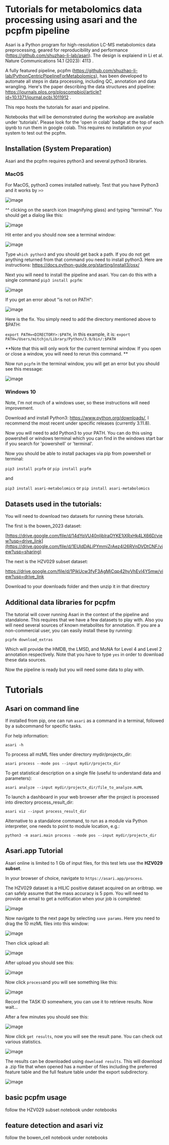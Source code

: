# Tutorials for metabolomics data processing using asari and the pcpfm pipeline

Asari is a Python program for high-resolution LC-MS metabolomics data preprocessing, geared for reproducibility and performance (https://github.com/shuzhao-li-lab/asari). The design is explaiend in Li et al. Nature Communications 14.1 (2023): 4113 . 

A fully featured pipeline, pcpfm (https://github.com/shuzhao-li-lab/PythonCentricPipelineForMetabolomics), has been developed to automate all steps in data processing, including QC, annotation and data wrangling. Here's the paper describing the data structures and pipeline: https://journals.plos.org/ploscompbiol/article?id=10.1371/journal.pcbi.1011912 .

This repo hosts the tutorials for asari and pipeline.

Notebooks that will be demonstrated during the workshop are available under 'tutorials'. Please look for the 'open in colab' badge at the top of each ipynb to run them in google colab. This requires no installation on your system to test out the pcpfm.

## Installation (System Preparation)
Asari and the pcpfm requires python3 and several python3 libraries. 

### MacOS
For MacOS, python3 comes installed natively. Test that you have Python3 and it works by ›‹›

![image](https://github.com/shuzhao-li-lab/pcpfm_tutorials/assets/10132705/ec571548-7bdf-44b4-ae68-9b4a6aa6eb85)

^^ clicking on the search icon (magnifying glass) and typing "terminal". You should get a dialog like this:

![image](https://github.com/shuzhao-li-lab/pcpfm_tutorials/assets/10132705/0c08dc0a-dc99-4209-bfe5-c8bae8e4b503)

Hit enter and you should now see a terminal window:

![image](https://github.com/shuzhao-li-lab/pcpfm_tutorials/assets/10132705/02f67f74-8cb8-44b0-8792-c999c07e1ba8)

Type `which python3` and you should get back a path. If you do not get anything returned from that command you need to install python3. Here are instructions: https://docs.python-guide.org/starting/install3/osx/

Next you will need to install the pipeline and asari. You can do this with a single command `pip3 install pcpfm`: 

![image](https://github.com/shuzhao-li-lab/pcpfm_tutorials/assets/10132705/e9d9dee8-f7b3-4f28-ab77-fc0284fea53d)

If you get an error about "is not on PATH":

![image](https://github.com/shuzhao-li-lab/pcpfm_tutorials/assets/10132705/a1909a6d-b19f-457e-b005-39019d51d4bd)

Here is the fix. You simply need to add the directory mentioned above to $PATH:

`export PATH=<DIRECTORY>:$PATH`, in this example, it is: `export PATH=/Users/mitchjo/Library/Python/3.9/bin/:$PATH`

**Note that this will only work for the current terminal window. If you open or close a window, you will need to rerun this command. **

Now run `pcpfm` in the terminal window, you will get an error but you should see this message: 

![image](https://github.com/shuzhao-li-lab/pcpfm_tutorials/assets/10132705/4f5a640c-70fe-4525-bb71-8ac794dc71a5)


### Windows 10

Note, I'm not much of a windows user, so these instructions will need improvement. 

Download and install Python3: https://www.python.org/downloads/, I recommend the most recent under specific releases (currently 3.11.8).

Now you will need to add Python3 to your PATH. You can do this using powershell or windows terminal which you can find in the windows start bar if you search for 'powershell' or 'terminal'.

Now you should be able to install packages via pip from powershell or terminal:

`pip3 install pcpfm` or `pip install pcpfm`

and 

`pip3 install asari-metabolomics` or `pip install asari-metabolomics`


## Datasets used in the tutorials:

You will need to download two datasets for running these tutorials.

The first is the bowen_2023 dataset: 

[https://drive.google.com/file/d/14dYpVU40nIjblraOYKE1jXRxHk4LX66D/view?usp=drive_link](https://drive.google.com/file/d/1EUldDALjPYmmjZrAez4l26RVnDVDtCNF/view?usp=sharing)

The next is the HZV029 subset dataset:

[https://drive.google.com/file/d/1PikUcw3fyF3AgMjCqp42hyVhEvl4Y5mw/view?usp=drive_link
](https://drive.google.com/file/d/1A9F0MVIX6VMXYH2tKF8krSLuH1aaiMDS/view?usp=drive_link)

Download to your downloads folder and then unzip it in that directory


## Additional data libraries for pcpfm

The tutorial will cover running Asari in the context of the pipeline and standalone. This requires that we have a few datasets to play with. Also you will need several sources of known metabolites for annotation. If you are a non-commercial user, you can easily install these by running:

`pcpfm download_extras`

Which will provide the HMDB, the LMSD, and MoNA for Level 4 and Level 2 annotation respectively. Note that you have to type `yes` in order to download these data sources. 

Now the pipeline is ready but you will need some data to play with. 


# Tutorials

## Asari on command line

If installed from pip, one can run `asari` as a command in a terminal, followed by a subcommand for specific tasks.

For help information:

`asari -h`

To process all mzML files under directory mydir/projectx_dir:

`asari process --mode pos --input mydir/projectx_dir`

To get statistical description on a single file (useful to understand data and parameters):

`asari analyze --input mydir/projectx_dir/file_to_analyze.mzML`

To launch a dashboard in your web browser after the project is processed into directory process_result_dir:

`asari viz --input process_result_dir`

Alternative to a standalone command, to run as a module via Python interpreter, one needs to point to module location, e.g.:

`python3 -m asari.main process --mode pos --input mydir/projectx_dir`

## Asari.app Tutorial

Asari online is limited to 1 Gb of input files, for this test lets use the **HZV029 subset**. 

In your browser of choice, navigate to `https://asari.app/process`.

The HZV029 dataset is a HILIC positive dataset acquired on an oribtrap. we can safely assume that the mass accuracy is 5 ppm. You will need to provide an email to get a notification when your job is completed:

![image](https://github.com/shuzhao-li-lab/pcpfm_tutorials/assets/10132705/bb5acbfa-1931-4832-85e1-adce7e09d404)

Now navigate to the next page by selecting `save params`. Here you need to drag the 10 mzML files into this window:

![image](https://github.com/shuzhao-li-lab/pcpfm_tutorials/assets/10132705/78c96f55-217d-4cc9-b1e9-d94502038c53)

Then click upload all: 

![image](https://github.com/shuzhao-li-lab/pcpfm_tutorials/assets/10132705/019be76a-0c59-4547-8773-ab79923eda98)

After upload you should see this:

![image](https://github.com/shuzhao-li-lab/pcpfm_tutorials/assets/10132705/e32fe1ff-652d-4a12-be33-c1d6ce28ecca)

Now click `process`and you will see something like this: 

![image](https://github.com/shuzhao-li-lab/pcpfm_tutorials/assets/10132705/76ee201e-7f83-4db9-bbc3-d3a42e47713a)

Record the TASK ID somewhere, you can use it to retrieve results. Now wait...

After a few minutes you should see this: 

![image](https://github.com/shuzhao-li-lab/pcpfm_tutorials/assets/10132705/f520659f-d3b6-4ec6-989b-c871f53b4758)

Now click `get results`, now you will see the result pane. You can check out various statistics. 

![image](https://github.com/shuzhao-li-lab/pcpfm_tutorials/assets/10132705/43919a67-f6dd-4032-8454-8666be8fac1b)

The results can be downloaded using `download results`. This will download a .zip file that when opened has a number of files including the preferred feature table and the full feature table under the export subdirectory. 

![image](https://github.com/shuzhao-li-lab/pcpfm_tutorials/assets/10132705/55c7f8b4-50f0-4df6-9a66-a2dc9a7a78fb)

## basic pcpfm usage

follow the HZV029 subset notebook under notebooks

## feature detection and asari viz

follow the bowen_cell notebook under notebooks





